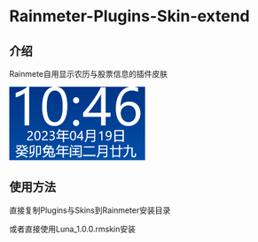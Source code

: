 # Rainmeter-Plugins-Skin-extend

## 介绍

Rainmete自用显示农历与股票信息的插件皮肤

![Image](./Image.png)

## 使用方法

直接复制Plugins与Skins到Rainmeter安装目录

或者直接使用Luna_1.0.0.rmskin安装
